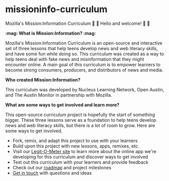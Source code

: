 # missioninfo-curriculum
Mozilla's Mission:Information Curriculum 
:wave: :tada: Hello and welcome! :tada: :wave: 
<p><strong>:mag: What is Mission:Information? :mag: </strong></p>
<p>Mozilla's Mission:Information Curriculum is an open-source and interactive set of three lessons that help teens develop news and web literacy skills, and have some fun while doing so. This curriculum was created as a way to help teens deal with fake news and misinformation that they might encounter online. A main goal of this curriculum is to empower learners to become strong consumers, producers, and distributors of news and media.</p> 
<p><strong>Who created Mission:Information?</strong></p>
<p>This curriculum was developed by Nucleus Learning Network, Open Austin, and The Austin Monitor in partnership with Mozilla.</p>
<p><strong>What are some ways to get involved and learn more?</strong></p>
<p>This open-source curriculum project is hopefully the start of something bigger. These three lessons serve as a foundation to help teens develop news and web literacy skills, but there is a lot of room to grow. Here are some ways to get involved. 
<ul>
<li>Fork, remix, and adapt this project to use with your learners</li>
  <li>Build upon this project with new lessons, apps, remixes, etc.</li>
<li>Visit our <a href="https://github.com/civicparty/legitometer">Legit-O-Meter site</a> to learn more about the online app we're developing for this curriculum and discover ways to get involved</li>
<li>Test out this curriculum with your learners and provide feedback</li>
<li>Check out our <a href="https://fakenews.open-austin.org/">roadmap</a> and project milestones</li>
<li><a href="mailto:info@nucleuslearningnetwork.org">Get in touch</a> with questions and ideas</li>
</ul>
